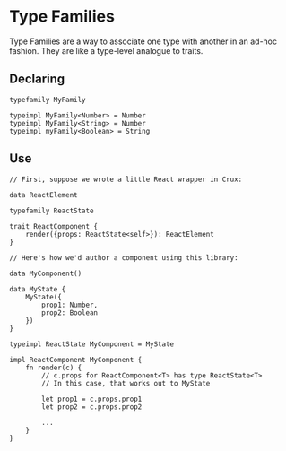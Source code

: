 # Type Families

Type Families are a way to associate one type with another in an ad-hoc fashion.  They are like a type-level analogue to traits.

## Declaring

```
typefamily MyFamily

typeimpl MyFamily<Number> = Number
typeimpl MyFamily<String> = Number
typeimpl myFamily<Boolean> = String
```

## Use

```
// First, suppose we wrote a little React wrapper in Crux:

data ReactElement

typefamily ReactState

trait ReactComponent {
    render({props: ReactState<self>}): ReactElement
}

// Here's how we'd author a component using this library:

data MyComponent()

data MyState {
    MyState({
        prop1: Number,
        prop2: Boolean
    })
}

typeimpl ReactState MyComponent = MyState

impl ReactComponent MyComponent {
    fn render(c) {
        // c.props for ReactComponent<T> has type ReactState<T>
        // In this case, that works out to MyState

        let prop1 = c.props.prop1
        let prop2 = c.props.prop2

        ...
    }
}
```

